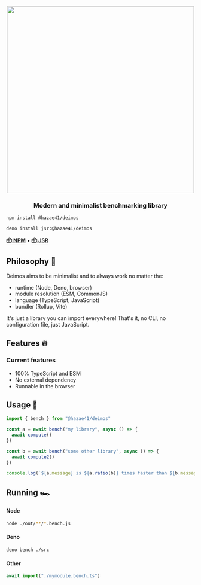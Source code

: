 <div align="center">
<img width="500" src="https://user-images.githubusercontent.com/4405263/211883910-b3f96fd6-9a60-45d3-b330-5eb92b8dde0a.png" />
</div>
<h3 align="center">
Modern and minimalist benchmarking library
</h3>

```bash
npm install @hazae41/deimos
```

```bash
deno install jsr:@hazae41/deimos
```

[**📦 NPM**](https://www.npmjs.com/package/@hazae41/deimos) • [**📦 JSR**](https://jsr.io/@hazae41/deimos)

## Philosophy 🧠

Deimos aims to be minimalist and to always work no matter the:
- runtime (Node, Deno, browser)
- module resolution (ESM, CommonJS)
- language (TypeScript, JavaScript)
- bundler (Rollup, Vite)

It's just a library you can import everywhere! That's it, no CLI, no configuration file, just JavaScript.

## Features 🔥

### Current features

- 100% TypeScript and ESM
- No external dependency
- Runnable in the browser

## Usage 🚀

```typescript
import { bench } from "@hazae41/deimos"

const a = await bench("my library", async () => {
  await compute()
})

const b = await bench("some other library", async () => {
  await compute2()
})

console.log(`${a.message} is ${a.ratio(b)} times faster than ${b.message}`)
```

## Running 🏎️

#### Node

```bash
node ./out/**/*.bench.js
```

#### Deno

```bash
deno bench ./src
```

#### Other

```typescript
await import("./mymodule.bench.ts")
```
